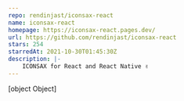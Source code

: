 ```yaml
---
repo: rendinjast/iconsax-react
name: iconsax-react
homepage: https://iconsax-react.pages.dev/
url: https://github.com/rendinjast/iconsax-react
stars: 254
starredAt: 2021-10-30T01:45:30Z
description: |-
    ICONSAX for React and React Native ✌️
---
```


[object Object]
